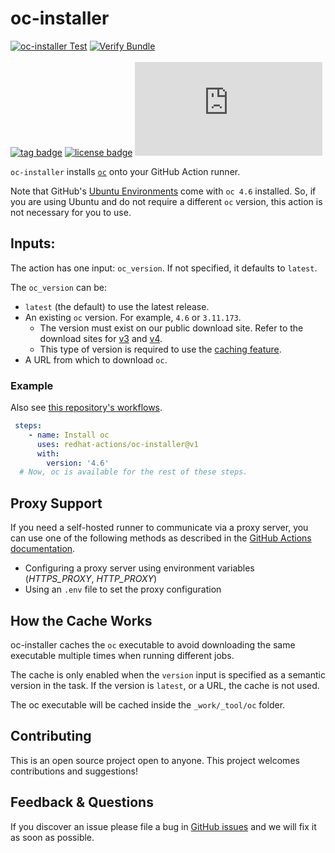 # oc-installer

[![oc-installer Test](https://github.com/redhat-actions/oc-installer/workflows/oc-installer%20Test/badge.svg)](https://github.com/redhat-actions/oc-installer/actions?query=workflow%3A%22oc-installer+Test%22)
[![Verify Bundle](https://github.com/redhat-actions/oc-installer/workflows/Verify%20Bundle/badge.svg)](https://github.com/redhat-actions/oc-installer/actions?query=workflow%3A%22Verify+Bundle%22)
<br><br>
[![tag badge](https://img.shields.io/github/v/tag/redhat-actions/oc-installer?sort=semver)](https://github.com/redhat-actions/oc-installer/tags)
[![license badge](https://img.shields.io/github/license/redhat-actions/oc-installer)](./LICENSE)
[![size badge](https://img.shields.io/github/size/redhat-actions/oc-installer/dist/index.js)](./dist)

`oc-installer` installs [`oc`](https://github.com/openshift/oc) onto your GitHub Action runner.

Note that GitHub's [Ubuntu Environments](https://github.com/actions/virtual-environments#available-environments) come with `oc 4.6` installed. So, if you are using Ubuntu and do not require a different `oc` version, this action is not necessary for you to use.

## Inputs:

The action has one input: `oc_version`. If not specified, it defaults to `latest`.

The `oc_version` can be:
- `latest` (the default) to use the latest release.
- An existing `oc` version. For example, `4.6` or `3.11.173`.
  - The version must exist on our public download site. Refer to the download sites for [v3](https://mirror.openshift.com/pub/openshift-v3/clients/) and [v4](https://mirror.openshift.com/pub/openshift-v4/clients/oc/).
  - This type of version is required to use the [caching feature](#how-the-cache-works).
- A URL from which to download `oc`.

### Example
Also see [this repository's workflows](./.github/workflows/).

```yaml
 steps:
    - name: Install oc
      uses: redhat-actions/oc-installer@v1
      with:
        version: '4.6'
  # Now, oc is available for the rest of these steps.
```

## Proxy Support

If you need a self-hosted runner to communicate via a proxy server, you can use one of the following methods as described in the [GitHub Actions documentation](https://help.github.com/en/actions/hosting-your-own-runners/using-a-proxy-server-with-self-hosted-runners).

- Configuring a proxy server using environment variables (*HTTPS_PROXY*, *HTTP_PROXY*)
- Using an `.env` file to set the proxy configuration

<a id="how-the-cache-works"></a>
## How the Cache Works

oc-installer caches the `oc` executable to avoid downloading the same executable multiple times when running different jobs.

The cache is only enabled when the `version` input is specified as a semantic version in the task. If the version is `latest`, or a URL, the cache is not used.

The oc executable will be cached inside the `_work/_tool/oc` folder.

## Contributing

This is an open source project open to anyone. This project welcomes contributions and suggestions!

## Feedback & Questions

If you discover an issue please file a bug in [GitHub issues](https://github.com/redhat-actions/oc-installer/issues) and we will fix it as soon as possible.
